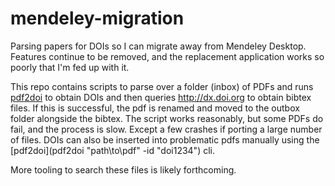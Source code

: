 # mendeley-migration

Parsing papers for DOIs so I can migrate away from Mendeley Desktop.  Features continue to be removed, and the replacement application works so poorly that I'm fed up with it.

This repo contains scripts to parse over a folder (inbox) of PDFs and runs [pdf2doi](https://github.com/MicheleCotrufo/pdf2doi) to obtain DOIs and then queries http://dx.doi.org to obtain bibtex files.  If this is successful, the pdf is renamed and moved to the outbox folder alongside the bibtex. The script works reasonably, but some PDFs do fail, and the process is slow.  Except a few crashes if porting a large number of files.  DOIs can also be inserted into problematic pdfs manually using the [pdf2doi](pdf2doi "path\to\pdf" -id "doi1234") cli. 

More tooling to search these files is likely forthcoming.
